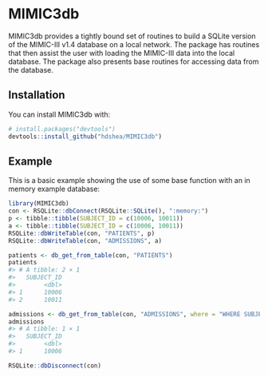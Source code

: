 
<!-- README.md is generated from README.Rmd. Please edit that file -->

# MIMIC3db

<!-- badges: start -->
<!-- badges: end -->

MIMIC3db provides a tightly bound set of routines to build a SQLite
version of the MIMIC-III v1.4 database on a local network. The package
has routines that then assist the user with loading the MIMIC-III data
into the local database. The package also presents base routines for
accessing data from the database.

## Installation

You can install MIMIC3db with:

``` r
# install.packages("devtools")
devtools::install_github("hdshea/MIMIC3db")
```

## Example

This is a basic example showing the use of some base function with an in
memory example database:

``` r
library(MIMIC3db)
con <- RSQLite::dbConnect(RSQLite::SQLite(), ":memory:")
p <- tibble::tibble(SUBJECT_ID = c(10006, 10011))
a <- tibble::tibble(SUBJECT_ID = c(10006, 10011))
RSQLite::dbWriteTable(con, "PATIENTS", p)
RSQLite::dbWriteTable(con, "ADMISSIONS", a)

patients <- db_get_from_table(con, "PATIENTS")
patients
#> # A tibble: 2 × 1
#>   SUBJECT_ID
#>        <dbl>
#> 1      10006
#> 2      10011

admissions <- db_get_from_table(con, "ADMISSIONS", where = "WHERE SUBJECT_ID = 10006")
admissions
#> # A tibble: 1 × 1
#>   SUBJECT_ID
#>        <dbl>
#> 1      10006

RSQLite::dbDisconnect(con)
```
